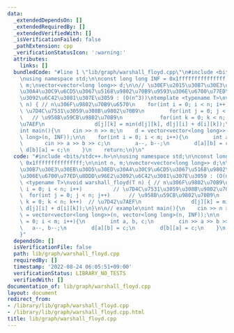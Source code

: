 ```yaml
---
data:
  _extendedDependsOn: []
  _extendedRequiredBy: []
  _extendedVerifiedWith: []
  _isVerificationFailed: false
  _pathExtension: cpp
  _verificationStatusIcon: ':warning:'
  attributes:
    links: []
  bundledCode: "#line 1 \"lib/graph/warshall_floyd.cpp\"\n#include <bits/stdc++.h>\n\
    \nusing namespace std;\n\nconst long long INF = 0x1fffffffffffffff;\n\nint n,\
    \ m;\nvector<vector<long long>> d;\n\n// \u30EF\u2015\u30B7\u30E3\u30EB\u30D5\u30ED\
    \u30A4\u30C9\u6CD5\u3067\u5168\u9802\u70B9\u9593\u306E\u6700\u77ED\u8DDD\u96E2\
    \u3092\u6C42\u3081\u307E\u3059 : (O(n^3))\ntemplate <typename T>\nvoid warshall_floyd(T\
    \ n) { // n\u306F\u9802\u70B9\u6570\n    for(int i = 0; i < n; i++)          //\
    \ \u7D4C\u7531\u3059\u308B\u9802\u70B9\n        for(int j = 0; j < n; j++)   \
    \   // \u958B\u59CB\u9802\u70B9\n            for(int k = 0; k < n; k++)  // \u7D42\
    \u7AEF\n                d[j][k] = min(d[j][k], d[j][i] + d[i][k]);\n}\n\n// example\n\
    int main(){\n    cin >> n >> m;\n    d = vector<vector<long long>>(n, vector<long\
    \ long>(n, INF));\n\n    for(int i = 0; i < m; i++){\n        int a, b, c;\n \
    \       cin >> a >> b >> c;\n        a--, b--;\n        d[a][b] = c;\n       \
    \ d[b][a] = c;\n    }\n    return;\n}\n"
  code: "#include <bits/stdc++.h>\n\nusing namespace std;\n\nconst long long INF =\
    \ 0x1fffffffffffffff;\n\nint n, m;\nvector<vector<long long>> d;\n\n// \u30EF\u2015\
    \u30B7\u30E3\u30EB\u30D5\u30ED\u30A4\u30C9\u6CD5\u3067\u5168\u9802\u70B9\u9593\
    \u306E\u6700\u77ED\u8DDD\u96E2\u3092\u6C42\u3081\u307E\u3059 : (O(n^3))\ntemplate\
    \ <typename T>\nvoid warshall_floyd(T n) { // n\u306F\u9802\u70B9\u6570\n    for(int\
    \ i = 0; i < n; i++)          // \u7D4C\u7531\u3059\u308B\u9802\u70B9\n      \
    \  for(int j = 0; j < n; j++)      // \u958B\u59CB\u9802\u70B9\n            for(int\
    \ k = 0; k < n; k++)  // \u7D42\u7AEF\n                d[j][k] = min(d[j][k],\
    \ d[j][i] + d[i][k]);\n}\n\n// example\nint main(){\n    cin >> n >> m;\n    d\
    \ = vector<vector<long long>>(n, vector<long long>(n, INF));\n\n    for(int i\
    \ = 0; i < m; i++){\n        int a, b, c;\n        cin >> a >> b >> c;\n     \
    \   a--, b--;\n        d[a][b] = c;\n        d[b][a] = c;\n    }\n    return;\n\
    }"
  dependsOn: []
  isVerificationFile: false
  path: lib/graph/warshall_floyd.cpp
  requiredBy: []
  timestamp: '2022-08-24 06:05:51+09:00'
  verificationStatus: LIBRARY_NO_TESTS
  verifiedWith: []
documentation_of: lib/graph/warshall_floyd.cpp
layout: document
redirect_from:
- /library/lib/graph/warshall_floyd.cpp
- /library/lib/graph/warshall_floyd.cpp.html
title: lib/graph/warshall_floyd.cpp
---
```

